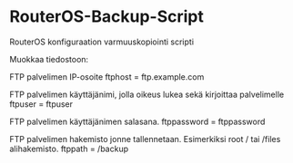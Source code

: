 # RouterOS-Backup-Script
RouterOS konfiguraation varmuuskopiointi scripti

Muokkaa tiedostoon:

FTP palvelimen IP-osoite
ftphost = ftp.example.com

FTP palvelimen käyttäjänimi, jolla oikeus lukea sekä kirjoittaa palvelimelle
ftpuser = ftpuser

FTP palvelimen käyttäjänimen salasana.
ftppassword = ftppassword

 FTP palvelimen hakemisto jonne tallennetaan. Esimerkiksi root / tai /files alihakemisto.
ftppath = /backup
